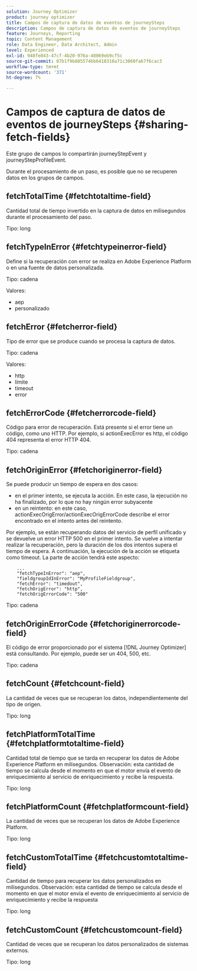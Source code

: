 ```yaml
---
solution: Journey Optimizer
product: journey optimizer
title: Campos de captura de datos de eventos de journeySteps
description: Campos de captura de datos de eventos de journeySteps
feature: Journeys, Reporting
topic: Content Management
role: Data Engineer, Data Architect, Admin
level: Experienced
exl-id: 948fe843-47cf-4b20-976a-48069eb9cf5c
source-git-commit: 07b1f9b885574bb6418310a71c3060fa67f6cac3
workflow-type: tm+mt
source-wordcount: '371'
ht-degree: 7%

---
```


# Campos de captura de datos de eventos de journeySteps {#sharing-fetch-fields}

Este grupo de campos lo compartirán journeyStepEvent y journeyStepProfileEvent.

Durante el procesamiento de un paso, es posible que no se recuperen datos en los grupos de campos.

## fetchTotalTime {#fetchtotaltime-field}

Cantidad total de tiempo invertido en la captura de datos en milisegundos durante el procesamiento del paso.

Tipo: long

## fetchTypeInError {#fetchtypeinerror-field}

Define si la recuperación con error se realiza en Adobe Experience Platform o en una fuente de datos personalizada.

Tipo: cadena

Valores:
* aep
* personalizado

## fetchError {#fetcherror-field}

Tipo de error que se produce cuando se procesa la captura de datos.

Tipo: cadena

Valores:
* http
* límite
* timeout
* error

## fetchErrorCode {#fetcherrorcode-field}

Código para error de recuperación. Está presente si el error tiene un código, como uno HTTP. Por ejemplo, si actionExecError es http, el código 404 representa el error HTTP 404.

Tipo: cadena

## fetchOriginError {#fetchoriginerror-field}

Se puede producir un tiempo de espera en dos casos:

* en el primer intento, se ejecuta la acción. En este caso, la ejecución no ha finalizado, por lo que no hay ningún error subyacente
* en un reintento: en este caso, actionExecOrigError/actionExecOrigErrorCode describe el error encontrado en el intento antes del reintento.

Por ejemplo, se están recuperando datos del servicio de perfil unificado y se devuelve un error HTTP 500 en el primer intento. Se vuelve a intentar realizar la recuperación, pero la duración de los dos intentos supera el tiempo de espera. A continuación, la ejecución de la acción se etiqueta como timeout. La parte de acción tendrá este aspecto:

```
    ...
    "fetchTypeInError": "aep",
    "fieldgroupIdInError": "MyProfileFieldgroup",
    "fetchError": "timedout",
    "fetchOrigError": "http",
    "fetchOrigErrorCode": "500"
```

Tipo: cadena

## fetchOriginErrorCode {#fetchoriginerrorcode-field}

El código de error proporcionado por el sistema [!DNL Journey Optimizer] está consultando. Por ejemplo, puede ser un 404, 500, etc.

Tipo: cadena

## fetchCount {#fetchcount-field}

La cantidad de veces que se recuperan los datos, independientemente del tipo de origen.

Tipo: long

## fetchPlatformTotalTime {#fetchplatformtotaltime-field}

Cantidad total de tiempo que se tarda en recuperar los datos de Adobe Experience Platform en milisegundos. Observación: esta cantidad de tiempo se calcula desde el momento en que el motor envía el evento de enriquecimiento al servicio de enriquecimiento y recibe la respuesta.

Tipo: long

## fetchPlatformCount {#fetchplatformcount-field}

La cantidad de veces que se recuperan los datos de Adobe Experience Platform.

Tipo: long

## fetchCustomTotalTime {#fetchcustomtotaltime-field}

Cantidad de tiempo para recuperar los datos personalizados en milisegundos. Observación: esta cantidad de tiempo se calcula desde el momento en que el motor envía el evento de enriquecimiento al servicio de enriquecimiento y recibe la respuesta

Tipo: long

## fetchCustomCount {#fetchcustomcount-field}

Cantidad de veces que se recuperan los datos personalizados de sistemas externos.

Tipo: long
